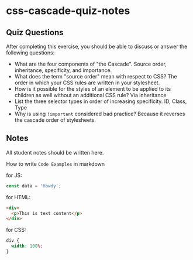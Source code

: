 # css-cascade-quiz-notes

## Quiz Questions

After completing this exercise, you should be able to discuss or answer the following questions:

- What are the four components of "the Cascade".
  Source order, inheritance, specificity, and importance.
- What does the term "source order" mean with respect to CSS?
  The order in which your CSS rules are written in your stylesheet.
- How is it possible for the styles of an element to be applied to its children as well without an additional CSS rule?
  Via inheritance
- List the three selector types in order of increasing specificity.
  ID, Class, Type
- Why is using `!important` considered bad practice?
  Because it reverses the cascade order of stylesheets.

## Notes

All student notes should be written here.

How to write `Code Examples` in markdown

for JS:

```javascript
const data = 'Howdy';
```

for HTML:

```html
<div>
  <p>This is text content</p>
</div>
```

for CSS:

```css
div {
  width: 100%;
}
```
